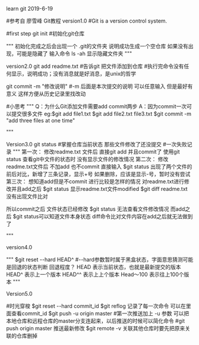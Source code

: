 learn git 2019-6-19

#参考自 廖雪峰 Git教程
version1.0
#Git is a version control system.

#first step 
git init #初始化git仓库

"""
初始化完成之后会出现一个 .git的文件夹 说明成功生成一个空仓库
如果没有出现，可能是隐藏了
输入命令 ls -ah 显示隐藏文件夹
"""

version2.0
git add readme.txt #告诉git 把文件添加到仓库 
#执行完命令没有任何显示，说明成功；没有消息就是好消息，是unix的哲学

git commit -m  "修改说明"
#-m 后面是本次提交的说明 可以任意输入 但是最好有意义 这样方便从历史记录里找改动

#小思考
"""
Q：为什么Git添加文件需要add commit两步
A：因为commit一次可以提交很多文件
	eg:$git add file1.txt
	   $git add file2.txt file3.txt
	   $git commit -m "add three files at one time"

"""

Version3.0
git status
#掌握仓库当前状态 那些文件修改了还没提交
#一次失败记录
"""
第一次：
修改readme.txt 文件后 直接git add 并且commit了
使用git status 查看git中文件的状态时 没有显示文件的修改情况
第二次：
修改readme.txt文件后 不加add 也不commit 
直接输入 $git status 
出现了两个文件的前后对比，新增了三条记录，显示+号
如果删除，应该是显示-号，暂时没有尝试
第三次：
想知道add但是不commit 进行比较是怎样的情况
对readme.txt进行修改并且add之后
$git status
显示readme.txt文件modified
$git diff readme.txt
没有出现文件比对

所以commit之后 文件状态已经修改 $git status 无法查看文件修改情况
而add之后 $git status可以知道文件本身状态 diff命令比对文件内容在add之后就无法做到了

"""


version4.0 

"""
$git reset --hard HEAD^
#--hard参数暂时属于黑盒状态，字面意思猜测可能是回退的状态判断 回退程度？
HEAD 表示当前状态，也就是最新提交的版本
HEAD^ 表示上一个版本
HEAD^^ 表示上上个版本
Head～100 表示往上100个版本
"""

Version5.0

#时光穿梭
$git reset --hard commit_id
$git reflog 记录了每一次命令 可以在里面查看commit_id
$git push -u origin master 
#第一次推送加上 -u 参数 可以把本地仓库和远程仓库的master分支连起来，以后推送的时候可以简化命令
#git push origin master 推送最新修改
$git remote -v 关联其他仓库时要先把原来关联的仓库删掉